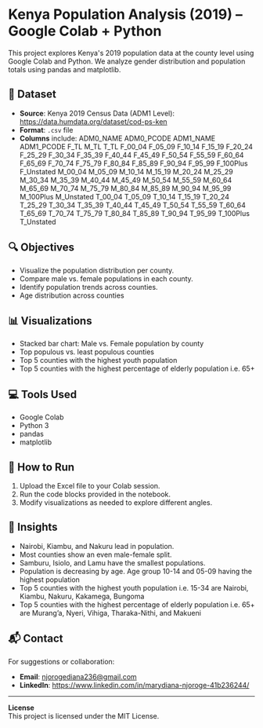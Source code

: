 # Kenya Population Analysis (2019) – Google Colab + Python

This project explores Kenya's 2019 population data at the county level using Google Colab and Python. We analyze gender distribution and population totals using pandas and matplotlib.

## 🧾 Dataset
- **Source**: Kenya 2019 Census Data (ADM1 Level): https://data.humdata.org/dataset/cod-ps-ken
- **Format**: `.csv` file
- **Columns** include: ADM0_NAME	ADM0_PCODE	ADM1_NAME	ADM1_PCODE	F_TL	M_TL	T_TL	F_00_04	F_05_09	F_10_14	F_15_19	F_20_24	F_25_29	F_30_34	F_35_39	F_40_44	F_45_49	F_50_54	F_55_59	F_60_64	F_65_69	F_70_74	F_75_79	F_80_84	F_85_89	F_90_94	F_95_99	F_100Plus	F_Unstated	M_00_04	M_05_09	M_10_14	M_15_19	M_20_24	M_25_29	M_30_34	M_35_39	M_40_44	M_45_49	M_50_54	M_55_59	M_60_64	M_65_69	M_70_74	M_75_79	M_80_84	M_85_89	M_90_94	M_95_99	M_100Plus	M_Unstated	T_00_04	T_05_09	T_10_14	T_15_19	T_20_24	T_25_29	T_30_34	T_35_39	T_40_44	T_45_49	T_50_54	T_55_59	T_60_64	T_65_69	T_70_74	T_75_79	T_80_84	T_85_89	T_90_94	T_95_99	T_100Plus	T_Unstated



## 🔍 Objectives
- Visualize the population distribution per county.
- Compare male vs. female populations in each county.
- Identify population trends across counties.
- Age distribution across counties

## 📊 Visualizations
- Stacked bar chart: Male vs. Female population by county
- Top populous vs. least populous counties
- Top 5 counties with the highest youth population
- Top 5 counties with the highest percentage of elderly population i.e. 65+

## 💻 Tools Used
- Google Colab
- Python 3
- pandas
- matplotlib

## 📎 How to Run
1. Upload the Excel file to your Colab session.
2. Run the code blocks provided in the notebook.
3. Modify visualizations as needed to explore different angles.

## 📌 Insights
- Nairobi, Kiambu, and Nakuru lead in population.
- Most counties show an even male-female split.
- Samburu, Isiolo, and Lamu  have the smallest populations.
- Population is decreasing by age. Age group 10-14 and 05-09  having the highest population
- Top 5 counties with the highest youth population i.e. 15-34 are Nairobi, Kiambu, Nakuru, Kakamega, Bungoma
- Top 5 counties with the highest percentage of elderly population i.e. 65+ are Murang’a, Nyeri, Vihiga, Tharaka-Nithi, and Makueni 

## 📬 Contact
For suggestions or collaboration:
- **Email**: njorogediana236@gmail.com  
- **LinkedIn**: https://www.linkedin.com/in/marydiana-njoroge-41b236244/


---

**License**  
This project is licensed under the MIT License.
